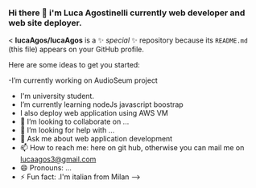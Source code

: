 ### Hi there 👋 i'm Luca Agostinelli currently web developer and web site deployer.

<
**lucaAgos/lucaAgos** is a ✨ _special_ ✨ repository because its `README.md` (this file) appears on your GitHub profile.

Here are some ideas to get you started:

-I’m currently working on AudioSeum project 
- I'm university student.
- I’m currently learning nodeJs javascript boostrap
- I also deploy web application using AWS VM
- 👯 I’m looking to collaborate on ...
- 🤔 I’m looking for help with ...
- 💬 Ask me about web application development 
- 📫 How to reach me: here on git hub, otherwise you can mail me on lucaagos3@gmail.com
- 😄 Pronouns: ...
- ⚡ Fun fact: .I'm  italian from Milan
-->
